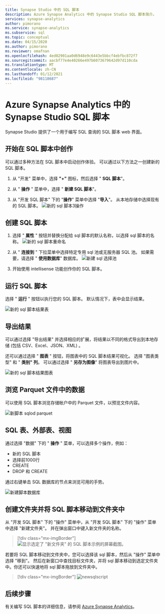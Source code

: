 ```yaml
---
title: Synapse Studio 中的 SQL 脚本
description: Azure Synapse Analytics 中的 Synapse Studio SQL 脚本简介。
services: synapse-analytics
author: pimorano
ms.service: synapse-analytics
ms.subservice: sql
ms.topic: conceptual
ms.date: 04/15/2020
ms.author: pimorano
ms.reviewer: omafnan
ms.openlocfilehash: 4ed02901aa0d6948e9c6443e5bbcf4ebfbc872f7
ms.sourcegitcommit: aacbf77e4e40266e497b6073679642d97d110cda
ms.translationtype: MT
ms.contentlocale: zh-CN
ms.lasthandoff: 01/12/2021
ms.locfileid: "98118687"
---
```

# <a name="synapse-studio-sql-scripts-in-azure-synapse-analytics"></a>Azure Synapse Analytics 中的 Synapse Studio SQL 脚本 

Synapse Studio 提供了一个用于编写 SQL 查询的 SQL 脚本 web 界面。 

## <a name="begin-authoring-in-sql-script"></a>开始在 SQL 脚本中创作 

可以通过多种方法在 SQL 脚本中启动创作体验。 可以通过以下方法之一创建新的 SQL 脚本。

1. 从 "开发" 菜单中，选择 **"+"** 图标，然后选择 " **SQL 脚本**"。

2. 从 " **操作** " 菜单中，选择 " **新建 SQL 脚本**"。

3. 从 "开发 SQL 脚本" 下的 "**操作**" 菜单中选择 "**导入**"。 从本地存储中选择现有的 SQL 脚本。
![新的 sql 脚本3操作](media/author-sql-script/new-sql-script-3-actions.png)

## <a name="create-your-sql-script"></a>创建 SQL 脚本

1. 选择 " **属性** " 按钮并替换分配给 sql 脚本的默认名称，以选择 sql 脚本的名称。 
![新的 sql 脚本重命名](media/author-sql-script/new-sql-script-rename.png)

2. 从 " **连接到** " 下拉菜单中选择特定专用 sql 池或无服务器 SQL 池。 如果需要，请选择 " **使用数据库**" 数据库。 
![新建 sql 选择池](media/author-sql-script/new-sql-choose-pool.png)

3. 开始使用 intellisense 功能创作你的 SQL 脚本。

## <a name="run-your-sql-script"></a>运行 SQL 脚本

选择 " **运行** " 按钮以执行您的 SQL 脚本。 默认情况下，表中会显示结果。

![新的 sql 脚本结果表](media/author-sql-script/new-sql-script-results-table.png)

## <a name="export-your-results"></a>导出结果

可以通过选择 "导出结果" 并选择相应的扩展，将结果以不同的格式导出到本地存储 (包括 CSV、Excel、JSON、XML) 。

还可以通过选择 " **图表** " 按钮，将图表中的 SQL 脚本结果可视化。 选择 "图表类型" 和 " **类别" 列**。 可以通过选择 " **另存为图像**" 将图表导出到图片中。 

![新的 sql 脚本结果图表](media/author-sql-script/new-sql-script-results-chart.png)

## <a name="explore-data-from-a-parquet-file"></a>浏览 Parquet 文件中的数据

可以使用 SQL 脚本浏览存储帐户中的 Parquet 文件，以预览文件内容。

![新脚本 sqlod parquet](media/author-sql-script/new-script-sqlod-parquet.png)

## <a name="sql-tables-external-tables-views"></a>SQL 表、外部表、视图

通过选择 "数据" 下的 " **操作** " 菜单，可以选择多个操作，例如：

- 新的 SQL 脚本
- 选择前1000行
- CREATE
- DROP 和 CREATE 
 
通过右键单击 SQL 数据库的节点来浏览可用的手势。
 
![新建脚本数据库](media/author-sql-script/new-script-database.png)

## <a name="create-folders-and-move-sql-scripts-into-a-folder"></a>创建文件夹并将 SQL 脚本移动到文件夹中

从 "开发 SQL 脚本" 下的 "操作" 菜单中，从 "开发 SQL 脚本" 下的 "操作" 菜单中选择 "新建文件夹"。 并在弹出窗口中键入新文件夹的名称。 

> [!div class="mx-imgBorder"] 
> ![显示选定了 "新文件夹" 的 SQL 脚本示例的屏幕截图。](./media/author-sql-script/new-sql-script-create-folder.png)

若要将 SQL 脚本移动到文件夹中，您可以选择该 sql 脚本，然后从 "操作" 菜单中选择 "移到"。 然后在新窗口中查找目标文件夹，并将 sql 脚本移动到选定文件夹中。你还可以快速地将 sql 脚本拖放到文件夹中。  

> [!div class="mx-imgBorder"] 
> ![newsqlscript](./media/author-sql-script/new-sql-script-move-folder.png)

## <a name="next-steps"></a>后续步骤

有关编写 SQL 脚本的详细信息，请参阅 [Azure Synapse Analytics](../index.yml)。
